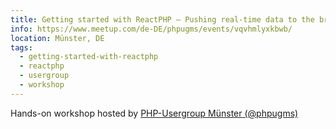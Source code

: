 ```yaml
---
title: Getting started with ReactPHP – Pushing real-time data to the browser
info: https://www.meetup.com/de-DE/phpugms/events/vqvhmlyxkbwb/
location: Münster, DE
tags:
  - getting-started-with-reactphp
  - reactphp
  - usergroup
  - workshop
---
```

Hands-on workshop hosted by <a href="https://www.meetup.com/de-DE/phpugms/">PHP-Usergroup Münster (@phpugms)</a>

